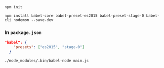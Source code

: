 `npm init`

`npm install babel-core babel-preset-es2015 babel-preset-stage-0 babel-cli nodemon --save-dev`

### In `package.json`

```json
"babel": {
    "presets": ["es2015", "stage-0"]
  }
```

`./node_modules/.bin/babel-node main.js`
